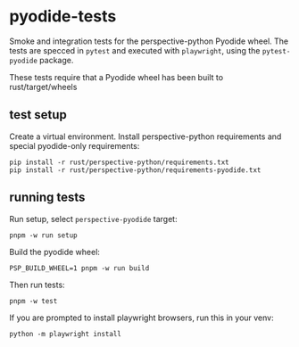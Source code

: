 # pyodide-tests

Smoke and integration tests for the perspective-python Pyodide wheel. The tests
are specced in `pytest` and executed with `playwright`, using the
`pytest-pyodide` package.

These tests require that a Pyodide wheel has been built to rust/target/wheels

## test setup

Create a virtual environment. Install perspective-python requirements and
special pyodide-only requirements:

```
pip install -r rust/perspective-python/requirements.txt
pip install -r rust/perspective-python/requirements-pyodide.txt
```

## running tests

Run setup, select `perspective-pyodide` target:

```
pnpm -w run setup
```

Build the pyodide wheel:

```
PSP_BUILD_WHEEL=1 pnpm -w run build
```

Then run tests:

```
pnpm -w test
```

If you are prompted to install playwright browsers, run this in your venv:

```
python -m playwright install
```
